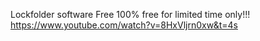 Lockfolder software Free 100% free for limited time only!!!
https://www.youtube.com/watch?v=8HxVljrn0xw&t=4s
